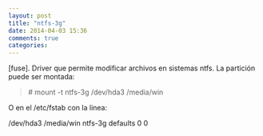 ```yaml
---
layout: post
title: "ntfs-3g"
date: 2014-04-03 15:36
comments: true
categories: 
---
```

[fuse]. Driver que permite modificar archivos en sistemas ntfs. La partición puede ser montada:

>\# mount -t ntfs-3g /dev/hda3 /media/win

O en el /etc/fstab con la linea:

/dev/hda3  /media/win ntfs-3g defaults 0 0

